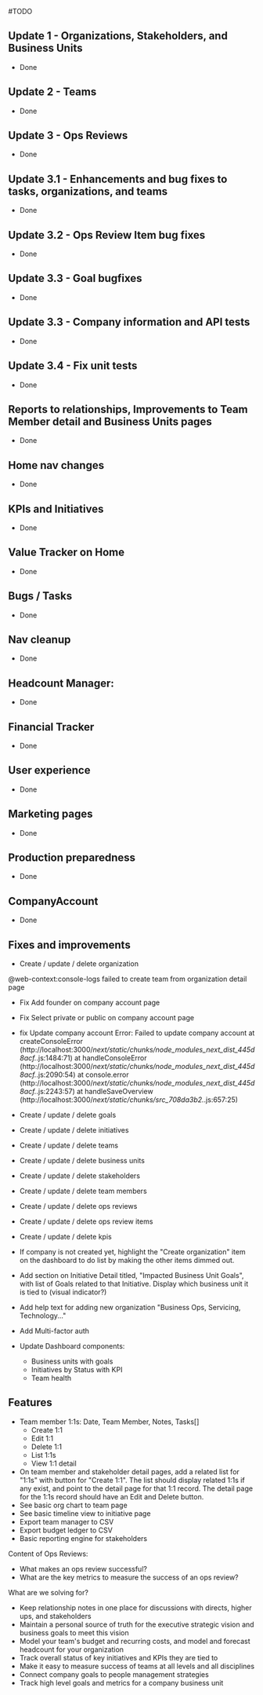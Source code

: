 #TODO

## Update 1 - Organizations, Stakeholders, and Business Units 
- Done
## Update 2 - Teams
- Done
## Update 3 - Ops Reviews
- Done 
## Update 3.1 - Enhancements and bug fixes to tasks, organizations, and teams  
- Done
## Update 3.2 - Ops Review Item bug fixes 
- Done
## Update 3.3 - Goal bugfixes 
- Done
## Update 3.3 - Company information and API tests
- Done
## Update 3.4 - Fix unit tests
- Done
## Reports to relationships, Improvements to Team Member detail and Business Units pages 
- Done
## Home nav changes 
- Done  
## KPIs and Initiatives 
- Done       
## Value Tracker on Home
- Done
## Bugs / Tasks 
- Done
## Nav cleanup 
- Done
## Headcount Manager:
- Done
## Financial Tracker 
- Done 
## User experience
- Done
## Marketing pages
- Done 
## Production preparedness
- Done 
## CompanyAccount
- Done

## Fixes and improvements
- Create / update / delete organization 

@web-context:console-logs failed to create team from organization detail page 

- Fix Add founder on company account page 
- Fix Select private or public on company account page 
- fix Update company account
Error: Failed to update company account
    at createConsoleError (http://localhost:3000/_next/static/chunks/node_modules_next_dist_445d8acf._.js:1484:71)
    at handleConsoleError (http://localhost:3000/_next/static/chunks/node_modules_next_dist_445d8acf._.js:2090:54)
    at console.error (http://localhost:3000/_next/static/chunks/node_modules_next_dist_445d8acf._.js:2243:57)
    at handleSaveOverview (http://localhost:3000/_next/static/chunks/src_708da3b2._.js:657:25)


- Create / update / delete goals 
- Create / update / delete initiatives 
- Create / update / delete teams 
- Create / update / delete business units  
- Create / update / delete stakeholders 
- Create / update / delete team members 
- Create / update / delete ops reviews 
- Create / update / delete ops review items 
- Create / update / delete kpis  

- If company is not created yet, highlight the "Create organization" item on the dashboard to do list by making the other items dimmed out. 
- Add section on Initiative Detail titled, "Impacted Business Unit Goals", with list of Goals related to that Initiative. Display which business unit it is tied to (visual indicator?)  
- Add help text for adding new organization "Business Ops, Servicing, Technology..."  
- Add Multi-factor auth 
- Update Dashboard components:
    - Business units with goals 
    - Initiatives by Status with KPI
    - Team health 

## Features
- Team member 1:1s: Date, Team Member, Notes, Tasks[] 
    - Create 1:1 
    - Edit 1:1
    - Delete 1:1
    - List 1:1s
    - View 1:1 detail
- On team member and stakeholder detail pages, add a related list for "1:1s" with button for "Create 1:1".  The list should display related 1:1s if any exist, and point to the detail page for that 1:1 record.  The detail page for the 1:1s record should have an Edit and Delete button.  
- See basic org chart to team page
- See basic timeline view to initiative page 
- Export team manager to CSV 
- Export budget ledger to CSV 
- Basic reporting engine for stakeholders 
 
Content of Ops Reviews:
- What makes an ops review successful? 
- What are the key metrics to measure the success of an ops review? 

What are we solving for?
- Keep relationship notes in one place for discussions with directs, higher ups, and stakeholders
- Maintain a personal source of truth for the executive strategic vision and business goals to meet this vision 
- Model your team's budget and recurring costs, and model and forecast headcount for your organization  
- Track overall status of key initiatives and KPIs they are tied to 
- Make it easy to measure success of teams at all levels and all disciplines  
- Connect company goals to people management strategies  
- Track high level goals and metrics for a company business unit 


